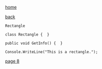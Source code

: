 [home](./page01.md)

[back](./page06.md)

```
Rectangle
```

```
class Rectangle {  }
```

```
public void GetInfo() {  }
```

```
Console.WriteLine("This is a rectangle.");
```


[page 8](./page08.md)
